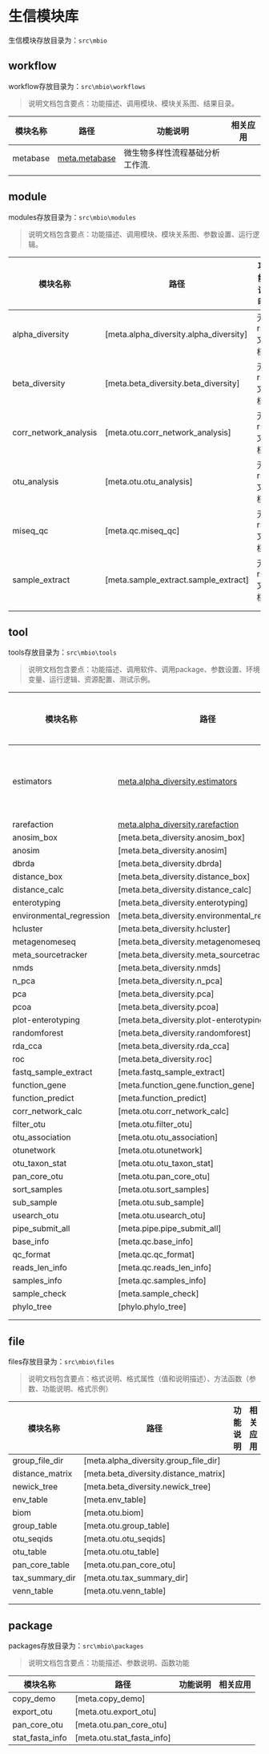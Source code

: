生信模块库
==========
生信模块存放目录为：`src\mbio`

## workflow

workflow存放目录为：`src\mbio\workflows`

> 说明文档包含要点：功能描述、调用模块、模块关系图、结果目录。

| 模块名称 | 路径  | 功能说明 | 相关应用|
| ------- |-------|-------------|----|
| metabase|[meta.metabase](/mbio/workflows/metabase)|微生物多样性流程基础分析工作流.| |
|         |       |             | |

## module

modules存放目录为：`src\mbio\modules`

> 说明文档包含要点：功能描述、调用模块、模块关系图、参数设置、运行逻辑。

| 模块名称 | 路径  | 功能说明 |相关应用|
| ------- |-------|-------------|-----|
| alpha_diversity | [meta.alpha_diversity.alpha_diversity] | 无rst文档 |    |
| beta_diversity | [meta.beta_diversity.beta_diversity] | 无rst文档 |    |
| corr_network_analysis | [meta.otu.corr_network_analysis] | 无rst文档 |    |
| otu_analysis | [meta.otu.otu_analysis] | 无rst文档 |    |
| miseq_qc | [meta.qc.miseq_qc] | 无rst文档 |    |
| sample_extract | [meta.sample_extract.sample_extract] | 无rst文档 |    |
|         |       |             |  |
|         |       |             |  |

## tool

tools存放目录为：`src\mbio\tools`

> 说明文档包含要点：功能描述、调用软件、调用package、参数设置、环境变量、运行逻辑、资源配置、测试示例。

| 模块名称 | 路径  | 功能说明  |相关应用|
| ------- |-------|-------------|---------|
| estimators | [meta.alpha_diversity.estimators](/mbio/tools/meta/estimators) | 计算样本的多样性指数ace、chao、shannon |             |
| rarefaction | [meta.alpha_diversity.rarefaction](/mbio/tools/meta/rarefaction) |             |             |
| anosim_box | [meta.beta_diversity.anosim_box] |             |             |
| anosim | [meta.beta_diversity.anosim] |             |             |
| dbrda | [meta.beta_diversity.dbrda] |             |             |
| distance_box | [meta.beta_diversity.distance_box] |             |             |
| distance_calc | [meta.beta_diversity.distance_calc] |             |             |
| enterotyping | [meta.beta_diversity.enterotyping] |             |             |
| environmental_regression | [meta.beta_diversity.environmental_regression] |             |             |
| hcluster | [meta.beta_diversity.hcluster] |             |             |
| metagenomeseq | [meta.beta_diversity.metagenomeseq] |             |             |
| meta_sourcetracker | [meta.beta_diversity.meta_sourcetracker] |             |             |
| nmds | [meta.beta_diversity.nmds] |             |             |
| n_pca | [meta.beta_diversity.n_pca] |             |             |
| pca | [meta.beta_diversity.pca] |             |             |
| pcoa | [meta.beta_diversity.pcoa] |             |             |
| plot-enterotyping | [meta.beta_diversity.plot-enterotyping] |             |             |
| randomforest | [meta.beta_diversity.randomforest] |             |             |
| rda_cca | [meta.beta_diversity.rda_cca] |             |             |
| roc | [meta.beta_diversity.roc] |             |             |
| fastq_sample_extract | [meta.fastq_sample_extract] |             |             |
| function_gene | [meta.function_gene.function_gene] |             |             |
| function_predict | [meta.function_predict] |             |             |
| corr_network_calc | [meta.otu.corr_network_calc] |             |             |
| filter_otu | [meta.otu.filter_otu] |             |             |
| otu_association | [meta.otu.otu_association] |             |             |
| otunetwork | [meta.otu.otunetwork] |             |             |
| otu_taxon_stat | [meta.otu.otu_taxon_stat] |             |             |
| pan_core_otu | [meta.otu.pan_core_otu] |             |             |
| sort_samples | [meta.otu.sort_samples] |             |             |
| sub_sample | [meta.otu.sub_sample] |             |             |
| usearch_otu | [meta.otu.usearch_otu] |             |             |
| pipe_submit_all | [meta.pipe.pipe_submit_all] |             |             |
| base_info | [meta.qc.base_info] |             |             |
| qc_format | [meta.qc.qc_format] |             |             |
| reads_len_info | [meta.qc.reads_len_info] |             |             |
| samples_info | [meta.qc.samples_info] |             |             |
| sample_check | [meta.sample_check] |             |             |
| phylo_tree | [phylo.phylo_tree] |             |             |
|         |       |             |             |
|         |       |             |         |

## file

files存放目录为：`src\mbio\files`

> 说明文档包含要点：格式说明、格式属性（值和说明描述）、方法函数（参数、功能说明、格式示例）

| 模块名称 | 路径  | 功能说明 | 相关应用|
| ------- |-------|-------------|---------|
| group_file_dir | [meta.alpha_diversity.group_file_dir] |             |             |
| distance_matrix | [meta.beta_diversity.distance_matrix] |             |             |
| newick_tree | [meta.beta_diversity.newick_tree] |             |             |
| env_table | [meta.env_table] |             |             |
| biom | [meta.otu.biom] |             |             |
| group_table | [meta.otu.group_table] |             |             |
| otu_seqids | [meta.otu.otu_seqids] |             |             |
| otu_table | [meta.otu.otu_table] |             |             |
| pan_core_table | [meta.otu.pan_core_otu] |             |             |
| tax_summary_dir | [meta.otu.tax_summary_dir] |             |             |
| venn_table | [meta.otu.venn_table] |             |             |
|         |       |             |             |
|         |       |             |             |

## package

packages存放目录为：`src\mbio\packages`

> 说明文档包含要点：功能描述、参数说明、函数功能

| 模块名称 | 路径  | 功能说明  |相关应用|
| ------- |-------|-------------|-----|
| copy_demo | [meta.copy_demo] |             |         |
| export_otu | [meta.otu.export_otu] |             |       |
| pan_core_otu | [meta.otu.pan_core_otu] |             |       |
| stat_fasta_info | [meta.otu.stat_fasta_info] |             |       |

